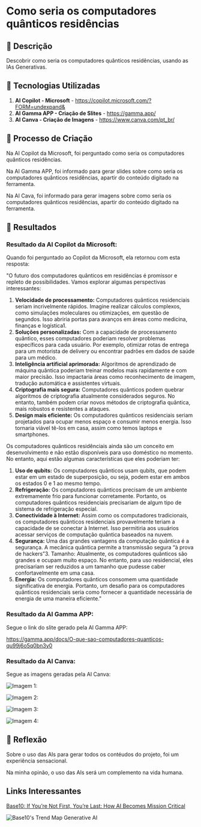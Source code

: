 # Como seria os computadores quânticos residências


## 📒 Descrição
Descobrir como seria os computadores quânticos residências, usando as IAs Generativas.

## 🤖 Tecnologias Utilizadas
1. **AI Copilot - Microsoft** - https://copilot.microsoft.com/?FORM=undexpand&
2. **AI Gamma APP - Criação de Slites** - https://gamma.app/
3. **AI Canva - Criação de Imagens** - https://www.canva.com/pt_br/

## 🧐 Processo de Criação
Na AI Copilot da Microsoft, foi perguntado como seria os computadores quânticos residências.

Na AI Gamma APP, foi informado para gerar slides sobre como seria os computadores quânticos residências, apartir do conteúdo digitado na ferramenta.

Na AI Cava, foi informado para gerar imagens sobre como seria os computadores quânticos residências, apartir do conteúdo digitado na ferramenta.

## 🚀 Resultados

### Resultado da AI Copilot da Microsoft:

Quando foi perguntado ao Copilot da Microsoft, ela retornou com esta resposta:

"O futuro dos computadores quânticos em residências é promissor e repleto de possibilidades. Vamos explorar algumas perspectivas interessantes:

1. **Velocidade de processamento:** Computadores quânticos residenciais seriam incrivelmente rápidos. Imagine realizar cálculos complexos, como simulações moleculares ou otimizações, em questão de segundos. Isso abriria portas para avanços em áreas como medicina, finanças e logística1.
2. **Soluções personalizadas:** Com a capacidade de processamento quântico, esses computadores poderiam resolver problemas específicos para cada usuário. Por exemplo, otimizar rotas de entrega para um motorista de delivery ou encontrar padrões em dados de saúde para um médico.
3. **Inteligência artificial aprimorada:** Algoritmos de aprendizado de máquina quântica poderiam treinar modelos mais rapidamente e com maior precisão. Isso impactaria áreas como reconhecimento de imagem, tradução automática e assistentes virtuais.
4. **Criptografia mais segura:** Computadores quânticos podem quebrar algoritmos de criptografia atualmente considerados seguros. No entanto, também podem criar novos métodos de criptografia quântica, mais robustos e resistentes a ataques.
5. **Design mais eficiente:** Os computadores quânticos residenciais seriam projetados para ocupar menos espaço e consumir menos energia. Isso tornaria viável tê-los em casa, assim como temos laptops e smartphones.

Os computadores quânticos residênciais ainda são um conceito em desenvolvimento e não estão disponíveis para uso doméstico no momento. No entanto, aqui estão algumas características que eles poderiam ter:

1. **Uso de qubits:** Os computadores quânticos usam qubits, que podem estar em um estado de superposição, ou seja, podem estar em ambos os estados 0 e 1 ao mesmo tempo.
2. **Refrigeração:** Os computadores quânticos precisam de um ambiente extremamente frio para funcionar corretamente. Portanto, os computadores quânticos residenciais precisariam de algum tipo de sistema de refrigeração especial.
3. **Conectividade à Internet:** Assim como os computadores tradicionais, os computadores quânticos residenciais provavelmente teriam a capacidade de se conectar à Internet. Isso permitiria aos usuários acessar serviços de computação quântica baseados na nuvem.
4. **Segurança:** Uma das grandes vantagens da computação quântica é a segurança. A mecânica quântica permite a transmissão segura “à prova de hackers”3.
Tamanho: Atualmente, os computadores quânticos são grandes e ocupam muito espaço. No entanto, para uso residencial, eles precisariam ser reduzidos a um tamanho que pudesse caber confortavelmente em uma casa.
5. **Energia:** Os computadores quânticos consomem uma quantidade significativa de energia. Portanto, um desafio para os computadores quânticos residenciais seria como fornecer a quantidade necessária de energia de uma maneira eficiente."

### Resultado da AI Gamma APP:
Segue o link do slite gerado pela AI Gamma APP:


https://gamma.app/docs/O-que-sao-computadores-quanticos-qu99j6o5q0bn3y0


### Resultado da AI Canva:
Segue as imagens geradas pela AI Canva:


![Imagem 1:](https://github.com/GustavoSchiavinato/lab-natty-or-not/blob/main/Como_seria_computadores_quanticos_residenciais_1.png)

![Imagem 2:](https://github.com/GustavoSchiavinato/lab-natty-or-not/blob/main/Como_seria_computadores_quanticos_residenciais_2.png)

![Imagem 3:](https://github.com/GustavoSchiavinato/lab-natty-or-not/blob/main/Como_seria_computadores_quanticos_residenciais_3.png)

![Imagem 4:](https://github.com/GustavoSchiavinato/lab-natty-or-not/blob/main/Como_seria_computadores_quanticos_residenciais_4.png)


## 💭 Reflexão
Sobre o uso das AIs para gerar todos os contéudos do projeto, foi um experiência sensacional.

Na minha opinão, o uso das AIs será um complemento na vida humana.


## Links Interessantes

[Base10: If You’re Not First, You’re Last: How AI Becomes Mission Critical](https://base10.vc/post/generative-ai-mission-critical/)

![Base10's Trend Map Generative AI](https://github.com/digitalinnovationone/lab-natty-or-not/assets/730492/f4df26e8-f8f7-4419-8252-c69d73ea930c)
